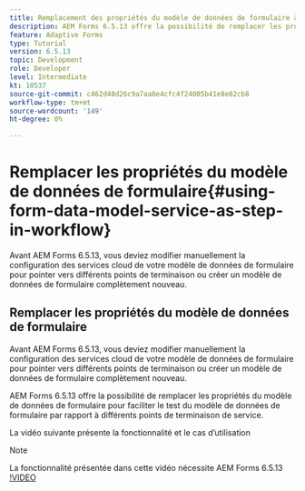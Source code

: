 ```yaml
---
title: Remplacement des propriétés du modèle de données de formulaire à l’aide de la configuration OSGi
description: AEM Forms 6.5.13 offre la possibilité de remplacer les propriétés du modèle de données de formulaire pour faciliter le test d’un modèle de données de formulaire par rapport à différents points de terminaison.
feature: Adaptive Forms
type: Tutorial
version: 6.5.13
topic: Development
role: Developer
level: Intermediate
kt: 10537
source-git-commit: c462d48d26c9a7aa0e4cfc4f24005b41e8e82cb8
workflow-type: tm+mt
source-wordcount: '149'
ht-degree: 0%

---
```


# Remplacer les propriétés du modèle de données de formulaire{#using-form-data-model-service-as-step-in-workflow}

Avant AEM Forms 6.5.13, vous deviez modifier manuellement la configuration des services cloud de votre modèle de données de formulaire pour pointer vers différents points de terminaison ou créer un modèle de données de formulaire complètement nouveau.

## Remplacer les propriétés du modèle de données de formulaire

Avant AEM Forms 6.5.13, vous deviez modifier manuellement la configuration des services cloud de votre modèle de données de formulaire pour pointer vers différents points de terminaison ou créer un modèle de données de formulaire complètement nouveau.

AEM Forms 6.5.13 offre la possibilité de remplacer les propriétés du modèle de données de formulaire pour faciliter le test du modèle de données de formulaire par rapport à différents points de terminaison de service.

La vidéo suivante présente la fonctionnalité et le cas d’utilisation

>[!NOTE]
>La fonctionnalité présentée dans cette vidéo nécessite AEM Forms 6.5.13
>[!VIDEO](https://video.tv.adobe.com/v/343762?quality=9&learn=on)

